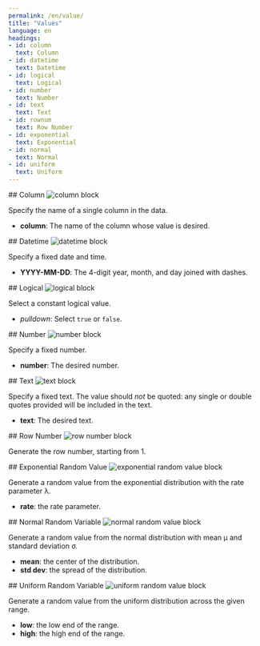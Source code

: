 ```yaml
---
permalink: /en/value/
title: "Values"
language: en
headings:
- id: column
  text: Column
- id: datetime
  text: Datetime
- id: logical
  text: Logical
- id: number
  text: Number
- id: text
  text: Text
- id: rownum
  text: Row Number
- id: exponential
  text: Exponential
- id: normal
  text: Normal
- id: uniform
  text: Uniform
---
```


<div id="column" markdown="1">
## Column

<img class="block" src="{{page.permalink | append: 'column.svg' | relative_url}}" alt="column block"/>

Specify the name of a single column in the data.

- **column**: The name of the column whose value is desired.
</div>

<div id="datetime" markdown="1">
## Datetime

<img class="block" src="{{page.permalink | append: 'datetime_val.svg' | relative_url}}" alt="datetime block"/>

Specify a fixed date and time.

- **YYYY-MM-DD**: The 4-digit year, month, and day joined with dashes.
</div>

<div id="logical" markdown="1">
## Logical

<img class="block" src="{{page.permalink | append: 'logical_val.svg' | relative_url}}" alt="logical block"/>

Select a constant logical value.

- *pulldown*: Select `true` or `false`.
</div>

<div id="number" markdown="1">
## Number

<img class="block" src="{{page.permalink | append: 'number.svg' | relative_url}}" alt="number block"/>

Specify a fixed number.

- **number**: The desired number.
</div>

<div id="text" markdown="1">
## Text

<img class="block" src="{{page.permalink | append: 'text.svg' | relative_url}}" alt="text block"/>

Specify a fixed text.
The value should *not* be quoted:
any single or double quotes provided will be included in the text.

- **text**: The desired text.
</div>

<div id="rownum" markdown="1">
## Row Number

<img class="block" src="{{page.permalink | append: 'rownum.svg' | relative_url}}" alt="row number block"/>

Generate the row number, starting from 1.
</div>

<div id="exponential" markdown="1">
## Exponential Random Value

<img class="block" src="{{page.permalink | append: 'exponential.svg' | relative_url}}" alt="exponential random value block"/>

Generate a random value from the exponential distribution with the rate parameter &lambda;.

- **rate**: the rate parameter.
</div>

<div id="normal" markdown="1">
## Normal Random Variable

<img class="block" src="{{page.permalink | append: 'normal.svg' | relative_url}}" alt="normal random value block"/>

Generate a random value from the normal distribution with mean &mu; and standard deviation &sigma;.

-  **mean**: the center of the distribution.
-  **std dev**: the spread of the distribution.
</div>

<div id="uniform" markdown="1">
## Uniform Random Variable

<img class="block" src="{{page.permalink | append: 'uniform.svg' | relative_url}}" alt="uniform random value block"/>

Generate a random value from the uniform distribution across the given range.

-  **low**: the low end of the range.
-  **high**: the high end of the range.
</div>
